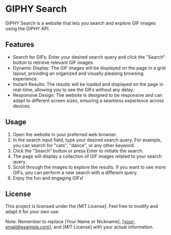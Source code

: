 # GIPHY Search

GIPHY Search is a website that lets you search and explore GIF images using the GIPHY API.

## Features

- Search for GIFs: Enter your desired search query and click the "Search" button to retrieve relevant GIF images.
- Dynamic Display: The GIF images will be displayed on the page in a grid layout, providing an organized and visually pleasing browsing experience.
- Instant Results: The results will be loaded and displayed on the page in real-time, allowing you to see the GIFs without any delay.
- Responsive Design: The website is designed to be responsive and can adapt to different screen sizes, ensuring a seamless experience across devices.

## Usage

1. Open the website in your preferred web browser.
2. In the search input field, type your desired search query. For example, you can search for "cats", "dance", or any other keyword.
3. Click the "Search" button or press Enter to initiate the search.
4. The page will display a collection of GIF images related to your search query.
5. Scroll through the images to explore the results. If you want to see more GIFs, you can perform a new search with a different query.
6. Enjoy the fun and engaging GIFs!

## License

This project is licensed under the [MIT License]. Feel free to modify and adapt it for your own use.

Note: Remember to replace [Your Name or Nickname], [your-email@example.com], and [MIT License] with your actual information.